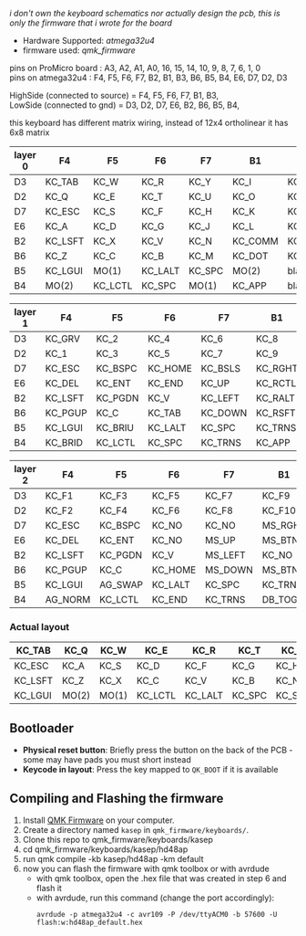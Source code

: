 
*i don't own the keyboard schematics nor actually design the pcb, this is only the firmware that i wrote for the board*

* Hardware Supported: *atmega32u4*
* firmware used: *qmk_firmware*


pins on ProMicro board : A3, A2, A1, A0, 16, 15, 14, 10, 9,  8,  7,  6,  1,  0
<br>
pins on atmega32u4     : F4, F5, F6, F7, B2, B1, B3, B6, B5, B4, E6, D7, D2, D3

HighSide (connected to source) = F4, F5, F6, F7, B1, B3, 
<br>
LowSide (connected to gnd)     = D3, D2, D7, E6, B2, B6, B5, B4, 

this keyboard has different matrix wiring, instead of 12x4 ortholinear it has 6x8 matrix

|layer 0| F4       | F5       | F6       | F7      | B1       | B3       |
| -- | -------- | -------- | -------- | ------- | -------- | -------- |
| D3 | KC\_TAB  | KC\_W    | KC\_R    | KC\_Y   | KC\_I    | KC\_P    |
| D2 | KC\_Q    | KC\_E    | KC\_T    | KC\_U   | KC\_O    | KC\_BSPC |
| D7 | KC\_ESC  | KC\_S    | KC\_F    | KC\_H   | KC\_K    | KC\_SCLN |
| E6 | KC\_A    | KC\_D    | KC\_G    | KC\_J   | KC\_L    | KC\_QUOT |
| B2 | KC\_LSFT | KC\_X    | KC\_V    | KC\_N   | KC\_COMM | KC\_SLSH |
| B6 | KC\_Z    | KC\_C    | KC\_B    | KC\_M   | KC\_DOT  | KC\_ENT  |
| B5 | KC\_LGUI | MO(1)    | KC\_LALT | KC\_SPC | MO(2)    | blank    |
| B4 | MO(2)    | KC\_LCTL | KC\_SPC  | MO(1)   | KC\_APP  | blank    |

|layer 1| F4       | F5       | F6       | F7       | B1       | B3       |
| -- | -------- | -------- | -------- | -------- | -------- | -------- |
| D3 | KC\_GRV  | KC\_2    | KC\_4    | KC\_6    | KC\_8    | KC\_0    |
| D2 | KC\_1    | KC\_3    | KC\_5    | KC\_7    | KC\_9    | KC\_BSPC |
| D7 | KC\_ESC  | KC\_BSPC | KC\_HOME | KC\_BSLS | KC\_RGHT | KC\_LBRC |
| E6 | KC\_DEL  | KC\_ENT  | KC\_END  | KC\_UP   | KC\_RCTL | KC\_RBRC |
| B2 | KC\_LSFT | KC\_PGDN | KC\_V    | KC\_LEFT | KC\_RALT | KC\_MINS |
| B6 | KC\_PGUP | KC\_C    | KC\_TAB  | KC\_DOWN | KC\_RSFT | KC\_EQL  |
| B5 | KC\_LGUI | KC\_BRIU | KC\_LALT | KC\_SPC  | KC\_TRNS | KC\_VOLD |
| B4 | KC\_BRID | KC\_LCTL | KC\_SPC  | KC\_TRNS | KC\_APP  | KC\_VOLU |

|layer 2| F4       | F5       | F6       | F7       | B1       | B3       |
| -- | -------- | -------- | -------- | -------- | -------- | -------- |
| D3 | KC\_F1   | KC\_F3   | KC\_F5   | KC\_F7   | KC\_F9   | KC\_F11  |
| D2 | KC\_F2   | KC\_F4   | KC\_F6   | KC\_F8   | KC\_F10  | KC\_F12  |
| D7 | KC\_ESC  | KC\_BSPC | KC\_NO   | KC\_NO   | MS\_RGHT | MS\_WHLU |
| E6 | KC\_DEL  | KC\_ENT  | KC\_NO   | MS\_UP   | MS\_BTN1 | KC\_BSPC |
| B2 | KC\_LSFT | KC\_PGDN | KC\_V    | MS\_LEFT | KC\_NO   | MS\_WHLD |
| B6 | KC\_PGUP | KC\_C    | KC\_HOME | MS\_DOWN | MS\_BTN2 | KC\_ENT  |
| B5 | KC\_LGUI | AG\_SWAP | KC\_LALT | KC\_SPC  | KC\_TRNS | QK\_RBT  |
| B4 | AG\_NORM | KC\_LCTL | KC\_END  | KC\_TRNS | DB\_TOGG | QK\_BOOT |



### Actual layout

| KC_TAB  | KC_Q   | KC_W   | KC_E   | KC_R   | KC_T   | KC_Y   | KC_U   | KC_I   | KC_O   | KC_P   | KC_BSPC |
|---------|--------|--------|--------|--------|--------|--------|--------|--------|--------|--------|---------|
| KC_ESC  | KC_A   | KC_S   | KC_D   | KC_F   | KC_G   | KC_H   | KC_J   | KC_K   | KC_L   | KC_SCLN| KC_QUOT |
| KC_LSFT | KC_Z   | KC_X   | KC_C   | KC_V   | KC_B   | KC_N   | KC_M   | KC_COMM| KC_DOT | KC_SLSH| KC_ENT  |
| KC_LGUI | MO(2)  | MO(1)  | KC_LCTL| KC_LALT| KC_SPC | KC_SPC | MO(1)  | MO(2)  | KC_APP | blank  | blank   |

## Bootloader

* **Physical reset button**: Briefly press the button on the back of the PCB - some may have pads you must short instead
* **Keycode in layout**: Press the key mapped to `QK_BOOT` if it is available


## Compiling and Flashing the firmware

1. Install [QMK Firmware](https://docs.qmk.fm/#/newbs_getting_started) on your computer.
2. Create a directory named `kasep` in `qmk_firmware/keyboards/`.
3. Clone this repo to qmk_firmware/keyboards/kasep
4. cd qmk_firmware/keyboards/kasep/hd48ap
5. run qmk compile -kb kasep/hd48ap -km default
7. now you can flash the firmware with qmk toolbox or with avrdude
   * with qmk toolbox, open the .hex file that was created in step 6 and flash it
   * with avrdude, run this command (change the port accordingly):
     ```
     avrdude -p atmega32u4 -c avr109 -P /dev/ttyACM0 -b 57600 -U flash:w:hd48ap_default.hex
     ```

